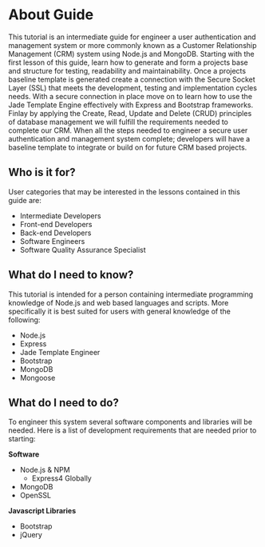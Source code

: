 # About Guide
This tutorial is an intermediate guide for engineer a user authentication and management system or more commonly known as a Customer Relationship Management (CRM) system using Node.js and MongoDB.  Starting with the first lesson of this guide, learn how to generate and form a projects base and structure for testing, readability and maintainability.  Once a projects baseline template is generated create a connection with the Secure Socket Layer (SSL) that meets the development, testing and implementation cycles needs.  With a secure connection in place move on to learn how to use the Jade Template Engine effectively with Express and Bootstrap frameworks.  Finlay by applying  the Create, Read, Update and Delete (CRUD) principles of database management we will fulfill the requirements needed to complete our CRM. When all the steps needed to engineer a secure user authentication and management system complete; developers will have a baseline template to integrate or build on for future CRM based projects.

## Who is it for?
User categories that may be interested in the lessons contained in this guide are: 

  * Intermediate Developers
  * Front-end Developers
  * Back-end Developers
  * Software Engineers
  * Software Quality Assurance Specialist

## What do I need to know?
This tutorial is intended for a person containing intermediate programming knowledge of Node.js and web based languages and scripts. More specifically it is best suited for users with general knowledge of the following:
  * Node.js
  * Express 
  * Jade Template Engineer
  * Bootstrap
  * MongoDB
  * Mongoose 

## What do I need to do?
To engineer this system several software components and libraries will be needed.  Here is a list of development requirements that are needed prior to starting:

**Software**
  * Node.js & NPM
    * Express4 Globally
  * MongoDB
  * OpenSSL

**Javascript Libraries**
  * Bootstrap
  * jQuery
